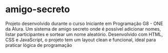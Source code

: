 # amigo-secreto
Projeto desenvolvido durante o curso Iniciante em Programação G8 - ONE da Alura. Um sistema de amigo secreto onde é possível adicionar nomes, listar participantes e sortear um nome aleatório. Desenvolvido com HTML, CSS e JavaScript, o projeto tem um layout clean e funcional, ideal para praticar lógica de programação
